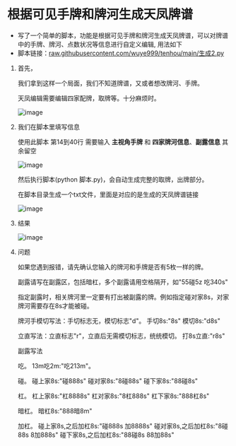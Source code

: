 # 根据可见手牌和牌河生成天凤牌谱
* 写了一个简单的脚本，功能是根据可见手牌和牌河生成天凤牌谱，可以对牌谱中的手牌、牌河、点数状况等信息进行自定义编辑, 用法如下
* 
  脚本链接：[raw.githubusercontent.com/wuye999/tenhou/main/生成2.py](https://raw.githubusercontent.com/wuye999/tenhou/main/%E7%94%9F%E6%88%902.py)

1. 首先，

    我们拿到这样一个局面，我们不知道牌谱，又或者想改牌河、手牌。
   
    天凤编辑需要编辑四家配牌，取牌等。十分麻烦时。

    ![image](https://github.com/wuye999/tenhou/assets/79479594/d414be09-0f5b-4b59-9e5b-ed350c1e6f7f)


2. 我们在脚本里填写信息

    使用此脚本 第14到40行 需要输入 **主视角手牌** 和 **四家牌河信息**、**副露信息** 其余留空

    ![image](https://github.com/wuye999/tenhou/assets/79479594/574e8768-6575-4fce-8bf6-614a3b32bb6a)

    然后执行脚本(python 脚本.py)，会自动生成完整的取牌，出牌部分。

    在脚本目录生成一个txt文件，里面是对应的是生成的天凤牌谱链接

    ![image](https://github.com/wuye999/tenhou/assets/79479594/b17103e0-9186-4272-b161-898f562749ee)

3. 结果

    ![image](https://github.com/wuye999/tenhou/assets/79479594/d92ea9ae-d9f6-4932-9459-af4927ee2d8d)

4. 问题

    如果您遇到报错，请先确认您输入的牌河和手牌是否有5枚一样的牌。
   
    副露请写在副露区，包括暗杠，多个副露请用空格隔开，如"55碰5z 吃340s"
   
    指定副露时，相关牌河里一定要有打出被副露的牌。例如指定碰对家8s，对家牌河需要存在8s才能被碰。
  
    牌河手模切写法：手切标志无，模切标志"d"。  手切8s:"8s"   模切8s:"d8s"
  
    立直写法：立直标志"r"，立直后无需模切标志，统统模切。   打8s立直:"r8s"
  
    副露写法
  
    吃。    13m吃2m:"吃213m"。
  
    碰。    碰上家8s:"碰888s"   碰对家8s:"8碰88s"    碰下家8s:"88碰8s"
  
    杠。    杠上家8s:"杠8888s"  杠对家8s:"8杠888s"   杠下家8s:"888杠8s"
  
    暗杠。  暗杠8s:"888暗8m"
  
    加杠。  碰上家8s,之后加杠8s:"碰888s 加8888s"   碰对家8s,之后加杠8s:"8碰88s 8加888s"   碰下家8s,之后加杠8s:"88碰8s 88加88s"
  

